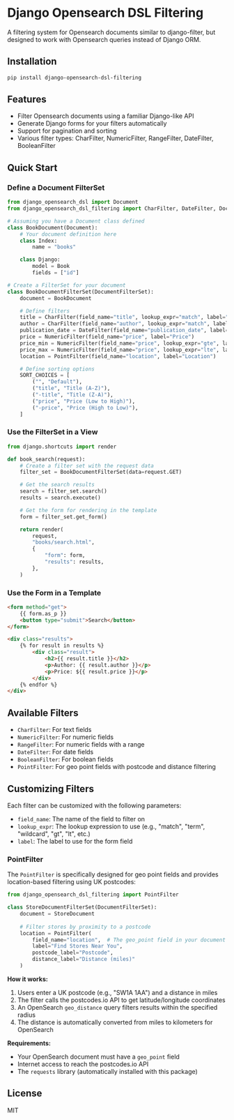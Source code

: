 # Django Opensearch DSL Filtering

A filtering system for Opensearch documents similar to django-filter, but designed to work with Opensearch queries instead of Django ORM.

## Installation

```bash
pip install django-opensearch-dsl-filtering
```

## Features

- Filter Opensearch documents using a familiar Django-like API
- Generate Django forms for your filters automatically
- Support for pagination and sorting
- Various filter types: CharFilter, NumericFilter, RangeFilter, DateFilter, BooleanFilter

## Quick Start

### Define a Document FilterSet

```python
from django_opensearch_dsl import Document
from django_opensearch_dsl_filtering import CharFilter, DateFilter, DocumentFilterSet, NumericFilter, PointFilter

# Assuming you have a Document class defined
class BookDocument(Document):
    # Your document definition here
    class Index:
        name = "books"

    class Django:
        model = Book
        fields = ["id"]

# Create a FilterSet for your document
class BookDocumentFilterSet(DocumentFilterSet):
    document = BookDocument

    # Define filters
    title = CharFilter(field_name="title", lookup_expr="match", label="Title")
    author = CharFilter(field_name="author", lookup_expr="match", label="Author")
    publication_date = DateFilter(field_name="publication_date", label="Publication Date")
    price = NumericFilter(field_name="price", label="Price")
    price_min = NumericFilter(field_name="price", lookup_expr="gte", label="Min Price")
    price_max = NumericFilter(field_name="price", lookup_expr="lte", label="Max Price")
    location = PointFilter(field_name="location", label="Location")

    # Define sorting options
    SORT_CHOICES = [
        ("", "Default"),
        ("title", "Title (A-Z)"),
        ("-title", "Title (Z-A)"),
        ("price", "Price (Low to High)"),
        ("-price", "Price (High to Low)"),
    ]
```

### Use the FilterSet in a View

```python
from django.shortcuts import render

def book_search(request):
    # Create a filter set with the request data
    filter_set = BookDocumentFilterSet(data=request.GET)

    # Get the search results
    search = filter_set.search()
    results = search.execute()

    # Get the form for rendering in the template
    form = filter_set.get_form()

    return render(
        request,
        "books/search.html",
        {
            "form": form,
            "results": results,
        },
    )
```

### Use the Form in a Template

```html
<form method="get">
    {{ form.as_p }}
    <button type="submit">Search</button>
</form>

<div class="results">
    {% for result in results %}
        <div class="result">
            <h2>{{ result.title }}</h2>
            <p>Author: {{ result.author }}</p>
            <p>Price: ${{ result.price }}</p>
        </div>
    {% endfor %}
</div>
```

## Available Filters

- `CharFilter`: For text fields
- `NumericFilter`: For numeric fields
- `RangeFilter`: For numeric fields with a range
- `DateFilter`: For date fields
- `BooleanFilter`: For boolean fields
- `PointFilter`: For geo point fields with postcode and distance filtering

## Customizing Filters

Each filter can be customized with the following parameters:

- `field_name`: The name of the field to filter on
- `lookup_expr`: The lookup expression to use (e.g., "match", "term", "wildcard", "gt", "lt", etc.)
- `label`: The label to use for the form field

### PointFilter

The `PointFilter` is specifically designed for geo point fields and provides location-based filtering using UK postcodes:

```python
from django_opensearch_dsl_filtering import PointFilter

class StoreDocumentFilterSet(DocumentFilterSet):
    document = StoreDocument
    
    # Filter stores by proximity to a postcode
    location = PointFilter(
        field_name="location",  # The geo_point field in your document
        label="Find Stores Near You",
        postcode_label="Postcode",
        distance_label="Distance (miles)"
    )
```

**How it works:**
1. Users enter a UK postcode (e.g., "SW1A 1AA") and a distance in miles
2. The filter calls the postcodes.io API to get latitude/longitude coordinates
3. An OpenSearch `geo_distance` query filters results within the specified radius
4. The distance is automatically converted from miles to kilometers for OpenSearch

**Requirements:**
- Your OpenSearch document must have a `geo_point` field
- Internet access to reach the postcodes.io API
- The `requests` library (automatically installed with this package)

## License

MIT
